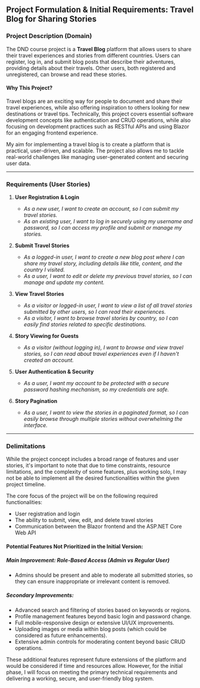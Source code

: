 ## Project Formulation & Initial Requirements: Travel Blog for Sharing Stories

### Project Description (Domain)

The DND course project is a **Travel Blog** platform that allows users to share their travel experiences and stories from different countries. Users can register, log in, and submit blog posts that describe their adventures, providing details about their travels. Other users, both registered and unregistered, can browse and read these stories. 

#### Why This Project?

Travel blogs are an exciting way for people to document and share their travel experiences, while also offering inspiration to others looking for new destinations or travel tips. Technically, this project covers essential software development concepts like authentication and CRUD operations, while also focusing on development practices such as RESTful APIs and using Blazor for an engaging frontend experience.

My aim for implementing a travel blog is to create a platform that is practical, user-driven, and scalable. The project also allows me to tackle real-world challenges like managing user-generated content and securing user data.

---

### Requirements (User Stories)

1. **User Registration & Login**  
   - _As a new user, I want to create an account, so I can submit my travel stories._  
   - _As an existing user, I want to log in securely using my username and password, so I can access my profile and submit or manage my stories._

2. **Submit Travel Stories**  
   - _As a logged-in user, I want to create a new blog post where I can share my travel story, including details like title, content, and the country I visited._  
   - _As a user, I want to edit or delete my previous travel stories, so I can manage and update my content._

3. **View Travel Stories**  
   - _As a visitor or logged-in user, I want to view a list of all travel stories submitted by other users, so I can read their experiences._  
   - _As a visitor, I want to browse travel stories by country, so I can easily find stories related to specific destinations._

4. **Story Viewing for Guests**  
   - _As a visitor (without logging in), I want to browse and view travel stories, so I can read about travel experiences even if I haven't created an account._

5. **User Authentication & Security**  
   - _As a user, I want my account to be protected with a secure password hashing mechanism, so my credentials are safe._

6. **Story Pagination**  
   - _As a user, I want to view the stories in a paginated format, so I can easily browse through multiple stories without overwhelming the interface._

---

### Delimitations

While the project concept includes a broad range of features and user stories, it's important to note that due to time constraints, resource limitations, and the complexity of some features, plus working solo, I may not be able to implement all the desired functionalities within the given project timeline.

The core focus of the project will be on the following required functionalities:
- User registration and login
- The ability to submit, view, edit, and delete travel stories
- Communication between the Blazor frontend and the ASP.NET Core Web API

#### Potential Features Not Prioritized in the Initial Version:

##### Main Improvement: Role-Based Access (Admin vs Regular User)
- Admins should be present and able to moderate all submitted stories, so they can ensure inappropriate or irrelevant content is removed.

##### Secondary Improvements:
- Advanced search and filtering of stories based on keywords or regions.
- Profile management features beyond basic login and password change.
- Full mobile-responsive design or extensive UI/UX improvements.
- Uploading images or media within blog posts (which could be considered as future enhancements).
- Extensive admin controls for moderating content beyond basic CRUD operations.

These additional features represent future extensions of the platform and would be considered if time and resources allow. However, for the initial phase, I will focus on meeting the primary technical requirements and delivering a working, secure, and user-friendly blog system.

